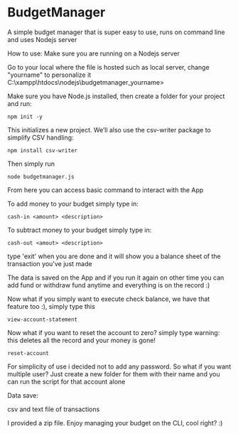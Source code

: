 # BudgetManager
A simple budget manager that is super easy to use, runs on command line and uses Nodejs server

How to use:
Make sure you are running on a Nodejs server

Go to your local where the file is hosted such as local server, change "yourname" to personalize it
C:\xampp\htdocs\nodejs\budgetmanager_yourname>

Make sure you have Node.js installed, then create a folder for your project and run:

`npm init -y`

This initializes a new project. We’ll also use the csv-writer package to simplify CSV handling:

`npm install csv-writer`

Then simply run

`node budgetmanager.js`

From here you can access basic command to interact with the App

To add money to your budget simply type in:

`cash-in <amount> <description>`

To subtract money to your budget simply type in:

`cash-out <amout> <description>`

type 'exit' when you are done and it will show you a balance sheet of the transaction you've just made

The data is saved on the App and if you run it again on other time you can add fund or withdraw fund anytime and everything is on the record :)

Now what if you simply want to execute check balance, we have that feature too :), simply type this

`view-account-statement`

Now what if you want to reset the account to zero? simply type warning: this deletes all the record and your money is gone!

`reset-account`

For simplicity of use i decided not to add any password. So what if you want multiple user? Just create a new folder for them with their name and you can run the script for that account alone

Data save:

csv and text file of transactions

I provided a zip file. Enjoy managing your budget on the CLI, cool right? :)


